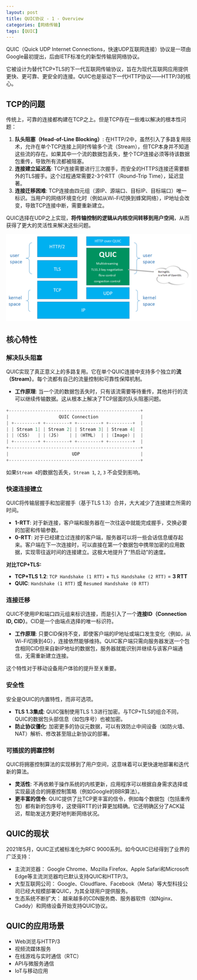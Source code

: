 ```yaml
---
layout: post
title: QUIC协议 - 1 - Overview
categories: [网络传输]
tags: [QUIC]
---
```


QUIC（Quick UDP Internet Connections，快速UDP互联网连接）协议是一项由Google最初提出，后由IETF标准化的新型传输层网络协议。

它被设计为替代TCP+TLS的下一代互联网传输协议，旨在为现代互联网应用提供更快、更可靠、更安全的连接。QUIC也是驱动下一代HTTP协议——HTTP/3的核心。

## TCP的问题
传统上，可靠的连接都构建在TCP之上。但是TCP存在一些难以解决的根本性问题：
1.  **队头阻塞（Head-of-Line Blocking）**: 在HTTP/2中，虽然引入了多路复用技术，允许在单个TCP连接上同时传输多个流（Stream），但TCP本身并不知道这些流的存在。如果其中一个流的数据包丢失，整个TCP连接必须等待该数据包重传，导致所有流都被阻塞。
2.  **连接建立延迟高**: TCP连接需要进行三次握手，而安全的HTTPS连接还需要额外的TLS握手。这个过程通常需要2-3个RTT（Round-Trip Time），延迟显著。
3.  **连接迁移困难**: TCP连接由四元组（源IP、源端口、目标IP、目标端口）唯一标识。当用户的网络环境变化时（例如从Wi-Fi切换到蜂窝网络），IP地址会改变，导致TCP连接中断，需要重新建立。

QUIC选择在UDP之上实现，**将传输控制的逻辑从内核空间转移到用户空间**，从而获得了更大的灵活性来解决这些问题。

![](/assets/images/quic1.png)

## 核心特性

### 解决队头阻塞

QUIC实现了真正意义上的多路复用。它在单个QUIC连接中支持多个独立的**流（Stream）**。每个流都有自己的流量控制和可靠性保障机制。

-   **工作原理**: 当一个流的数据包丢失时，只有该流需要等待重传，其他并行的流可以继续传输数据。这从根本上解决了TCP层面的队头阻塞问题。

```c
+--------------------------------------------------+
|                   QUIC Connection                |
| +---------+ +---------+ +---------+ +---------+  |
| | Stream 1| | Stream 2| | Stream 3| | Stream 4|  |
| | (CSS)   | | (JS)    | | (HTML)  | | (Image) |  |
| +---------+ +---------+ +---------+ +---------+  |
+--------------------------------------------------+
|                        UDP                       |
+--------------------------------------------------+
```
如果`Stream 4`的数据包丢失，`Stream 1`, `2`, `3` 不会受到影响。

### 快速连接建立

QUIC将传输层握手和加密握手（基于TLS 1.3）合并，大大减少了连接建立所需的时间。
-   **1-RTT**: 对于新连接，客户端和服务器在一次往返中就能完成握手，交换必要的加密和传输参数。
-   **0-RTT**: 对于已经建立过连接的客户端，服务器可以将一些会话信息缓存起来。客户端在下一次连接时，可以直接在第一个数据包中携带加密的应用数据，实现零往返时间的连接建立。这极大地提升了“热启动”的速度。

**对比TCP+TLS:**
-   **TCP+TLS 1.2**: `TCP Handshake (1 RTT)` + `TLS Handshake (2 RTT)` = **3 RTT**
-   **QUIC**: `Handshake (1 RTT)` 或 `Resumed Handshake (0 RTT)`

### 连接迁移

QUIC不使用IP和端口四元组来标识连接，而是引入了一个**连接ID（Connection ID, CID）**。CID是一个由端点选择的唯一标识符。

-   **工作原理**: 只要CID保持不变，即使客户端的IP地址或端口发生变化（例如，从Wi-Fi切换到4G），连接依然能够维持。QUIC客户端只需向服务器发送一个包含相同CID但来自新IP地址的数据包，服务器就能识别并继续与该客户端通信，无需重新建立连接。

这个特性对于移动设备用户体验的提升至关重要。

### 安全性

安全是QUIC的内置特性，而非可选项。

-   **TLS 1.3集成**: QUIC强制使用TLS 1.3进行加密。与TCP+TLS的组合不同，QUIC的数据包头部信息（如包序号）也被加密。
-   **防止协议僵化**: 加密更多的协议元数据，可以有效防止中间设备（如防火墙、NAT）解析、修改甚至阻止新协议的部署。

### 可插拔的拥塞控制

QUIC将拥塞控制算法的实现移到了用户空间，这意味着可以更快速地部署和迭代新的算法。
-   **灵活性**: 不再依赖于操作系统的内核更新，应用程序可以根据自身需求选择或实现最适合的拥塞控制策略（例如Google的BBR算法）。
-   **更丰富的信令**: QUIC提供了比TCP更丰富的信令，例如每个数据包（包括重传包）都有新的包序号，这使得RTT的计算更加精确。它还明确区分了ACK延迟，帮助发送方更好地判断网络状况。

## QUIC的现状
2021年5月，QUIC正式被标准化为RFC 9000系列。如今QUIC已经得到了业界的广泛支持：
+ 主流浏览器： Google Chrome、Mozilla Firefox、Apple Safari和Microsoft Edge等主流浏览器均已默认支持QUIC和HTTP/3。
+ 大型互联网公司： Google、Cloudflare、Facebook（Meta）等大型科技公司已经大规模部署QUIC，为其全球用户提供服务。
+ 生态系统不断扩大： 越来越多的CDN服务商、服务器软件（如Nginx、Caddy）和网络设备开始支持QUIC协议。

## QUIC的应用场景
+ Web浏览与HTTP/3
+ 视频流媒体服务
+ 在线游戏与实时通信（RTC）
+ API与微服务通信
+ IoT与移动应用
